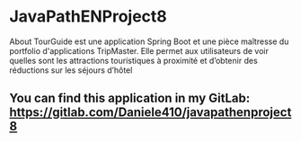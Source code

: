 # JavaPathENProject8
About TourGuide est une application Spring Boot et une pièce maîtresse du portfolio d'applications TripMaster.
Elle permet aux utilisateurs de voir quelles sont les attractions touristiques à proximité et d’obtenir des réductions sur les séjours d’hôtel

## You can find this application in my GitLab: https://gitlab.com/Daniele410/javapathenproject8
